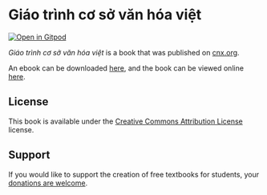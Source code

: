 # Giáo trình cơ sở văn hóa việt

[![Open in Gitpod](https://gitpod.io/button/open-in-gitpod.svg)](https://gitpod.io/from-referrer/)

_Giáo trình cơ sở văn hóa việt_ is a book that was published on [cnx.org](https://cnx.org/).

An ebook can be downloaded [here](https://github.com/cnx-user-books/cnxbook-giao-trinh-co-so-van-hoa-viet/releases/latest), and the book can be viewed online [here](https://github.com/cnx-user-books/cnxbook-giao-trinh-co-so-van-hoa-viet/releases/latest).

## License
This book is available under the [Creative Commons Attribution License](./LICENSE) license.

## Support
If you would like to support the creation of free textbooks for students, your [donations are welcome](https://riceconnect.rice.edu/donation/support-openstax-banner).
